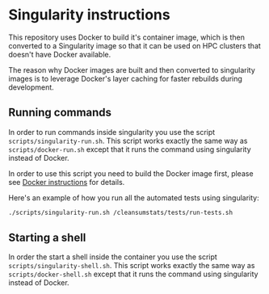 # Singularity instructions

This repository uses Docker to build it's container image, which is then converted
to a Singularity image so that it can be used on HPC clusters that doesn't have
Docker available.

The reason why Docker images are built and then converted to singularity images
is to leverage Docker's layer caching for faster rebuilds during development.

## Running commands

In order to run commands inside singularity you use the script
`scripts/singularity-run.sh`. This script works exactly the same way as
`scripts/docker-run.sh` except that it runs the command using singularity
instead of Docker.

In order to use this script you need to build the Docker image first,
please see [Docker instructions](docker.md) for details.

Here's an example of how you run all the automated tests using singularity:

```bash
./scripts/singularity-run.sh /cleansumstats/tests/run-tests.sh
```

## Starting a shell

In order the start a shell inside the container you use the script
`scripts/singularity-shell.sh`. This script works exactly the same way as
`scripts/docker-shell.sh` except that it runs the command using singularity
instead of Docker.
